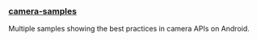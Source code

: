 ### [camera-samples](https://github.com/android/camera-samples)

Multiple samples showing the best practices in camera APIs on Android.





